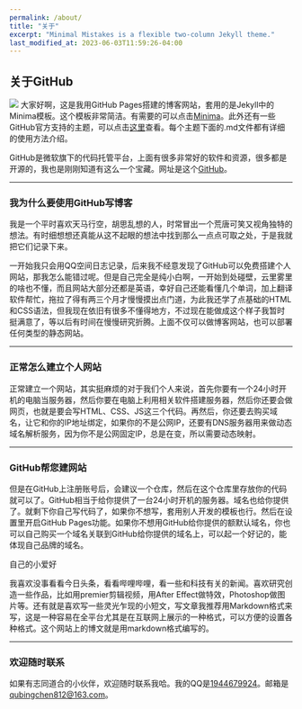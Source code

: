 ```yaml
---
permalink: /about/
title: "关于"
excerpt: "Minimal Mistakes is a flexible two-column Jekyll theme."
last_modified_at: 2023-06-03T11:59:26-04:00
---
```


## 关于GitHub

![](GitHub.jpeg)
大家好啊，这是我用GitHub Pages搭建的博客网站，套用的是Jekyll中的Minima模板。这个模板非常简洁。有需要的可以点击[Minima](https://github.com/jekyll/minima)。此外还有一些GitHub官方支持的主题，可以点击[这里](https://pages.github.com/themes/)查看。每个主题下面的.md文件都有详细的使用方法介绍。

GitHub是微软旗下的代码托管平台，上面有很多非常好的软件和资源，很多都是开源的，我也是刚刚知道有这么一个宝藏。网址是这个[GitHub](https://www.github.com/)。

---

### 我为什么要使用GitHub写博客

我是一个平时喜欢天马行空，胡思乱想的人，时常冒出一个荒唐可笑又视角独特的想法。有时细想想还真能从这不起眼的想法中找到那么一点点可取之处，于是我就把它们记录下来。

一开始我只会用QQ空间日志记录，后来我不经意发现了GitHub可以免费搭建个人网站，那我怎么能错过呢。但是自己完全是纯小白啊，一开始到处碰壁，云里雾里的啥也不懂，而且网站大部分还都是英语，幸好自己还能看懂几个单词，加上翻译软件帮忙，拖拉了得有两三个月才慢慢摸出点门道，为此我还学了点基础的HTML和CSS语法，但我现在依旧有很多不懂得地方，不过现在能做成这个样子我暂时挺满意了，等以后有时间在慢慢研究折腾。上面不仅可以做博客网站，也可以部署任何类型的静态网站。

---

### 正常怎么建立个人网站

正常建立一个网站，其实挺麻烦的对于我们个人来说，首先你要有一个24小时开机的电脑当服务器，然后你要在电脑上利用相关软件搭建服务器，然后你还要会做网页，也就是要会写HTML、CSS、JS这三个代码。再然后，你还要去购买域名，让它和你的IP地址绑定，如果你的不是公网IP，还要有DNS服务器用来做动态域名解析服务，因为你不是公网固定IP，总是在变，所以需要动态映射。

---

### GitHub帮您建网站

但是在GitHub上注册账号后，会建议一个仓库，然后在这个仓库里存放你的代码就可以了。GitHub相当于给你提供了一台24小时开机的服务器。域名也给你提供了。就剩下你自己写代码了，如果你不想写，套用别人开发的模板也行。然后在设置里开启GitHub Pages功能。如果你不想用GitHub给你提供的额默认域名，你也可以自己购买一个域名关联到GitHub给你提供的域名上，可以起一个好记的，能体现自己品牌的域名。

自己的小爱好

我喜欢没事看看今日头条，看看哔哩哔哩，看一些和科技有关的新闻。喜欢研究创造一些作品，比如用premier剪辑视频，用After Effect做特效，Photoshop做图片等。还有就是喜欢写一些灵光乍现的小短文，写文章我推荐用Markdown格式来写，这是一种容易在全平台尤其是在互联网上展示的一种格式，可以方便的设置各种格式。这个网站上的博文就是用markdown格式编写的。

---

### 欢迎随时联系

如果有志同道合的小伙伴，欢迎随时联系我哈。我的QQ是<u>1944679924</u>。邮箱是<u>qubingchen812@163.com</u>。
